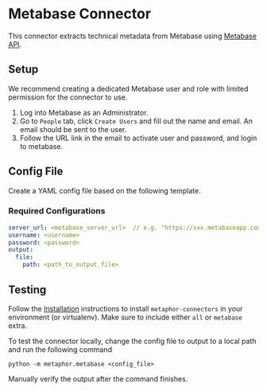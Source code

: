 # Metabase Connector

This connector extracts technical metadata from Metabase using [Metabase API](https://www.metabase.com/learn/administration/metabase-api.html).

## Setup

We recommend creating a dedicated Metabase user and role with limited permission for the connector to use.

1. Log into Metabase as an Administrator.
2. Go to `People` tab, click `Create Users` and fill out the name and email. An email should be sent to the user. 
3. Follow the URL link in the email to activate user and password, and login to metabase.

## Config File

Create a YAML config file based on the following template.

### Required Configurations

```yaml
server_url: <metabase_server_url>  // e.g. "https://xxx.metabaseapp.com" for Metabase Cloud
username: <username>
password: <password>
output:
  file:
    path: <path_to_output_file>
```

## Testing

Follow the [Installation](../../README.md) instructions to install `metaphor-connectors` in your environment (or virtualenv). Make sure to include either `all` or `metabase` extra.

To test the connector locally, change the config file to output to a local path and run the following command

```shell
python -m metaphor.metabase <config_file>
```

Manually verify the output after the command finishes.
